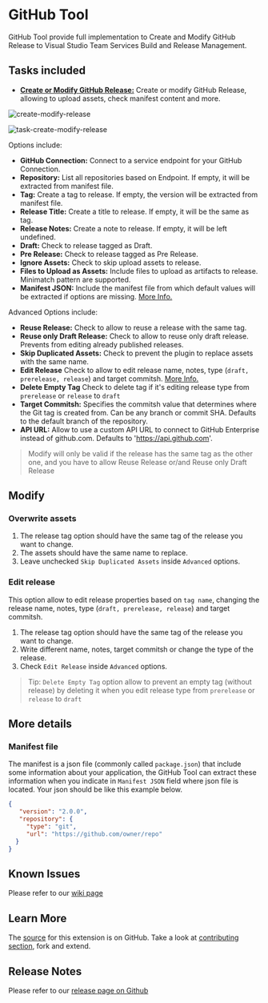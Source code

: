# GitHub Tool

GitHub Tool provide full implementation to Create and Modify GitHub Release to Visual Studio Team Services Build and Release Management.

## Tasks included

- [**Create or Modify GitHub Release:**](https://github.com/marceloavf/github-tools-vsts/wiki#create-or-modify-github-release-task) Create or modify GitHub Release, allowing to upload assets, check manifest content and more.

![create-modify-release](images/create-release-options.png)

![task-create-modify-release](images/task-create-release.png)

Options include:

- **GitHub Connection:** Connect to a service endpoint for your GitHub Connection.
- **Repository:** List all repositories based on Endpoint. If empty, it will be extracted from manifest file.
- **Tag:** Create a tag to release. If empty, the version will be extracted from manifest file.
- **Release Title:** Create a title to release. If empty, it will be the same as tag.
- **Release Notes:** Create a note to release. If empty, it will be left undefined.
- **Draft:** Check to release tagged as Draft.
- **Pre Release:** Check to release tagged as Pre Release.
- **Ignore Assets:** Check to skip upload assets to release.
- **Files to Upload as Assets:** Include files to upload as artifacts to release. Minimatch pattern are supported.
- **Manifest JSON:** Include the manifest file from which default values will be extracted if options are missing. [More Info.](https://github.com/marceloavf/github-tools-vsts#manifest-file)

Advanced Options include:

- **Reuse Release:** Check to allow to reuse a release with the same tag.
- **Reuse only Draft Release:** Check to allow to reuse only draft release. Prevents from editing already published releases.
- **Skip Duplicated Assets:** Check to prevent the plugin to replace assets with the same name.
- **Edit Release** Check to allow to edit release name, notes, type (`draft, prerelease, release`) and target commitsh. [More Info.](https://github.com/marceloavf/github-tools-vsts#edit-release)
- **Delete Empty Tag** Check to delete tag if it's editing release type from `prerelease` or `release` to `draft`
- **Target Commitsh:** Specifies the commitsh value that determines where the Git tag is created from. Can be any branch or commit SHA. Defaults to the default branch of the repository.
- **API URL:** Allow to use a custom API URL to connect to GitHub Enterprise instead of github.com. Defaults to 'https://api.github.com'.

> Modify will only be valid if the release has the same tag as the other one, and you have to allow Reuse Release or/and Reuse only Draft Release

## Modify

### Overwrite assets

1. The release tag option should have the same tag of the release you want to change.
2. The assets should have the same name to replace.
3. Leave unchecked `Skip Duplicated Assets` inside `Advanced` options.

### Edit release

This option allow to edit release properties based on `tag name`, changing the release name, notes, type (`draft, prerelease, release`) and target commitsh.

1. The release tag option should have the same tag of the release you want to change.
2. Write different name, notes, target commitsh or change the type of the release.
3. Check `Edit Release` inside `Advanced` options.

> Tip: `Delete Empty Tag` option allow to prevent an empty tag (without release) by deleting it when you edit release type from `prerelease` or `release` to `draft`

## More details

### Manifest file

The manifest is a json file (commonly called `package.json`) that include some information about your application, the GitHub Tool can extract these information when you indicate in `Manifest JSON` field where json file is located. Your json should be like this example below.

```json
{ 
   "version": "2.0.0", 
   "repository": { 
     "type": "git", 
     "url": "https://github.com/owner/repo" 
  } 
} 
```

## Known Issues

Please refer to our [wiki page](https://github.com/marceloavf/github-tools-vsts/wiki/Known-Issues)

## Learn More

The [source](https://github.com/marceloavf/github-tools-vsts) for this extension is on GitHub. Take a look at [contributing section](https://github.com/marceloavf/github-tools-vsts#contribute), fork and extend.

## Release Notes

Please refer to our [release page on Github](https://github.com/marceloavf/github-tools-vsts/releases)